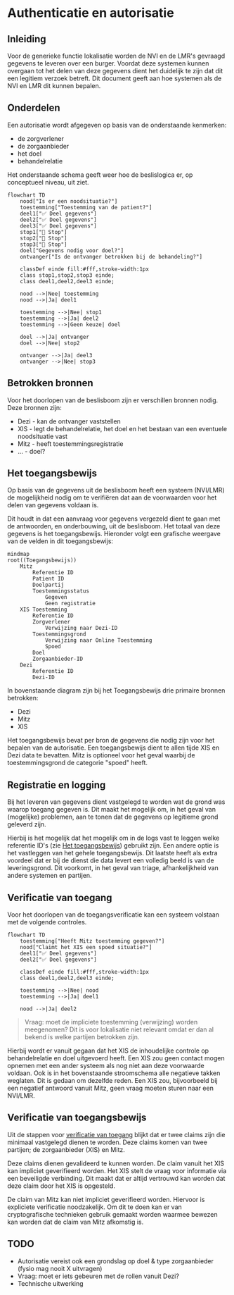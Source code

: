 # Authenticatie en autorisatie

## Inleiding

Voor de generieke functie lokalisatie worden de NVI en de LMR's gevraagd
gegevens te leveren over een burger. Voordat deze systemen kunnen overgaan tot
het delen van deze gegevens dient het duidelijk te zijn dat dit een legitiem
verzoek betreft. Dit document geeft aan hoe systemen als de NVI en LMR dit
kunnen bepalen.

## Onderdelen

Een autorisatie wordt afgegeven op basis van de onderstaande kenmerken:

- de zorgverlener
- de zorgaanbieder
- het doel
- behandelrelatie

Het onderstaande schema geeft weer hoe de beslislogica er, op conceptueel niveau, uit ziet.

```mermaid
flowchart TD
	nood["Is er een noodsituatie?"]
	toestemming["Toestemming van de patient?"]
	deel1["✅ Deel gegevens"]
	deel2["✅ Deel gegevens"]
	deel3["✅ Deel gegevens"]
	stop1["🛑 Stop"]
	stop2["🛑 Stop"]
	stop3["🛑 Stop"]
	doel["Gegevens nodig voor doel?"]
	ontvanger["Is de ontvanger betrokken bij de behandeling?"]

	classDef einde fill:#fff,stroke-width:1px
	class stop1,stop2,stop3 einde;
	class deel1,deel2,deel3 einde;
	
	nood -->|Nee| toestemming
	nood -->|Ja| deel1

	toestemming -->|Nee| stop1
	toestemming -->|Ja| deel2
	toestemming -->|Geen keuze| doel

	doel -->|Ja| ontvanger
	doel -->|Nee| stop2

	ontvanger -->|Ja| deel3
	ontvanger -->|Nee| stop3
```

## Betrokken bronnen

Voor het doorlopen van de beslisboom zijn er verschillen bronnen nodig. Deze bronnen zijn:

- Dezi - kan de ontvanger vaststellen
- XIS - legt de behandelrelatie, het doel en het bestaan van een eventuele noodsituatie vast
- Mitz - heeft toestemmingsregistratie
- ... - doel?

## Het toegangsbewijs

Op basis van de gegevens uit de beslisboom heeft een systeem (NVI/LMR) de
mogelijkheid nodig om te verifiëren dat aan de voorwaarden voor het delen van
gegevens voldaan is.

Dit houdt in dat een aanvraag voor gegevens vergezeld dient te gaan met de
antwoorden, en onderbouwing, uit de beslisboom. Het totaal van deze gegevens is
het toegangsbewijs. Hieronder volgt een grafische weergave van de velden in dit
toegangsbewijs:

```mermaid
mindmap
root((Toegangsbewijs))
	Mitz
		Referentie ID
		Patient ID
		Doelpartij
		Toestemmingsstatus
			Gegeven
			Geen registratie
	XIS Toestemming
		Referentie ID
		Zorgverlener
			Verwijzing naar Dezi-ID
		Toestemmingsgrond
			Verwijzing naar Online Toestemming
			Spoed
		Doel
		Zorgaanbieder-ID
	Dezi
		Referentie ID
		Dezi-ID
```

In bovenstaande diagram zijn bij het Toegangsbewijs drie primaire bronnen
betrokken:

- Dezi
- Mitz
- XIS

Het toegangsbewijs bevat per bron de gegevens die nodig zijn voor het bepalen
van de autorisatie. Een toegangsbewijs dient te allen tijde XIS en Dezi data te
bevatten. Mitz is optioneel voor het geval waarbij de toestemmingsgrond de
categorie "spoed" heeft.

## Registratie en logging

Bij het leveren van gegevens dient vastgelegd te worden wat de grond was waarop
toegang gegeven is. Dit maakt het mogelijk om, in het geval van (mogelijke)
problemen, aan te tonen dat de gegevens op legitieme grond geleverd zijn.

Hierbij is het mogelijk dat het mogelijk om in de logs vast te leggen welke
referentie ID's (zie [Het toegangsbewijs](#het-toegangsbewijs)) gebruikt zijn.
Een andere optie is het vastleggen van het gehele toegangsbewijs. Dit laatste
heeft als extra voordeel dat er bij de dienst die data levert een volledig beeld
is van de leveringsgrond. Dit voorkomt, in het geval van triage, afhankelijkheid
van andere systemen en partijen.


## Verificatie van toegang

Voor het doorlopen van de toegangsverificatie kan een systeem volstaan met de
volgende controles.

```mermaid
flowchart TD
	toestemming["Heeft Mitz toestemming gegeven?"]
	nood["Claimt het XIS een spoed situatie?"]
	deel1["✅ Deel gegevens"]
	deel2["✅ Deel gegevens"]

	classDef einde fill:#fff,stroke-width:1px
	class deel1,deel2,deel3 einde;

	toestemming -->|Nee| nood
	toestemming -->|Ja| deel1
	
	nood -->|Ja| deel2
```

> Vraag: moet de impliciete toestemming (verwijzing) worden meegenomen? Dit is voor lokalisatie niet relevant omdat er dan al bekend is welke partijen betrokken zijn.

Hierbij wordt er vanuit gegaan dat het XIS de inhoudelijke controle op
behandelrelatie en doel uitgevoerd heeft. Een XIS zou geen contact mogen opnemen
met een ander systeem als nog niet aan deze voorwaarde voldaan. Ook is in het
bovenstaande stroomschema alle negatieve takken weglaten. Dit is gedaan om
dezelfde reden. Een XIS zou, bijvoorbeeld bij een negatief antwoord vanuit Mitz,
geen vraag moeten sturen naar een NVI/LMR.

## Verificatie van toegangsbewijs

Uit de stappen voor [verificatie van toegang](#verificatie-van-toegang) blijkt
dat er twee claims zijn die minimaal vastgelegd dienen te worden. Deze claims
komen van twee partijen; de zorgaanbieder (XIS) en Mitz.

Deze claims dienen gevalideerd te kunnen worden. De claim vanuit het XIS kan
impliciet geverifieerd worden. Het XIS stelt de vraag voor informatie via een
beveiligde verbinding. Dit maakt dat er altijd vertrouwd kan worden dat deze
claim door het XIS is opgesteld.

De claim van Mitz kan niet impliciet geverifieerd worden. Hiervoor is expliciete
verificatie noodzakelijk. Om dit te doen kan er van cryptografische technieken
gebruik gemaakt worden waarmee bewezen kan worden dat de claim van Mitz
afkomstig is. 


## TODO

- Autorisatie vereist ook een grondslag op doel & type zorgaanbieder (fysio mag nooit X uitvragen)
- Vraag: moet er iets gebeuren met de rollen vanuit Dezi?
- Technische uitwerking

